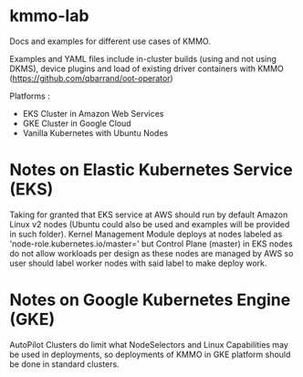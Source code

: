 # kmmo-lab
Docs and examples for different use cases of KMMO.

Examples and YAML files include in-cluster builds (using and not using DKMS), device plugins and load of existing driver containers with KMMO (https://github.com/qbarrand/oot-operator)

Platforms :
- EKS Cluster in Amazon Web Services
- GKE Cluster in Google Cloud
- Vanilla Kubernetes with Ubuntu Nodes

# Notes on Elastic Kubernetes Service (EKS)
Taking for granted that EKS service at AWS should run by default Amazon Linux v2 nodes (Ubuntu could also be used and examples will be provided in such folder).
Kernel Management Module deploys at nodes labeled as 'node-role.kubernetes.io/master=' but Control Plane (master) in EKS nodes do not allow workloads per design as these nodes are managed by AWS so user should label worker nodes with said label to make deploy work.

# Notes on Google Kubernetes Engine (GKE)
AutoPilot Clusters do limit what NodeSelectors and Linux Capabilities may be used in deployments, so deployments of KMMO in GKE platform should be done in standard clusters.
